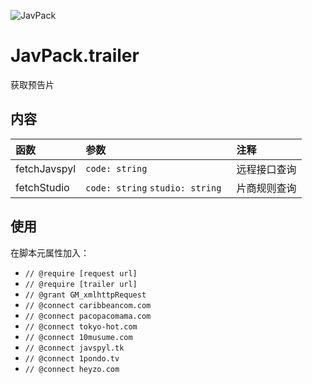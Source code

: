 ![JavPack](https://raw.githubusercontent.com/bolin-dev/JavPack/main/static/logo.png "logo")

# JavPack.trailer

获取预告片

## 内容

| 函数         | 参数                             | 注释         |
| :----------- | :------------------------------- | :----------- |
| fetchJavspyl | `code: string`                   | 远程接口查询 |
| fetchStudio  | `code: string` `studio: string ` | 片商规则查询 |

## 使用

在脚本元属性加入：

- `// @require [request url]`
- `// @require [trailer url]`
- `// @grant GM_xmlhttpRequest`
- `// @connect caribbeancom.com`
- `// @connect pacopacomama.com`
- `// @connect tokyo-hot.com`
- `// @connect 10musume.com`
- `// @connect javspyl.tk`
- `// @connect 1pondo.tv`
- `// @connect heyzo.com`
